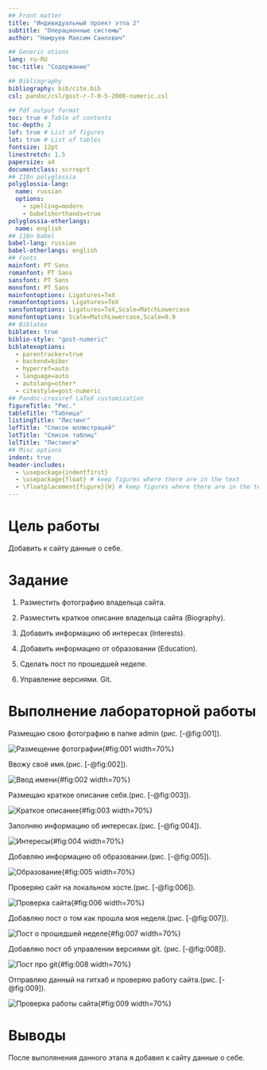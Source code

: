 ```yaml
---
## Front matter
title: "Индивидуальный проект этпа 2"
subtitle: "Операционные системы"
author: "Намруев Максим Санлович"

## Generic otions
lang: ru-RU
toc-title: "Содержание"

## Bibliography
bibliography: bib/cite.bib
csl: pandoc/csl/gost-r-7-0-5-2008-numeric.csl

## Pdf output format
toc: true # Table of contents
toc-depth: 2
lof: true # List of figures
lot: true # List of tables
fontsize: 12pt
linestretch: 1.5
papersize: a4
documentclass: scrreprt
## I18n polyglossia
polyglossia-lang:
  name: russian
  options:
	- spelling=modern
	- babelshorthands=true
polyglossia-otherlangs:
  name: english
## I18n babel
babel-lang: russian
babel-otherlangs: english
## Fonts
mainfont: PT Sans
romanfont: PT Sans
sansfont: PT Sans
monofont: PT Sans
mainfontoptions: Ligatures=TeX
romanfontoptions: Ligatures=TeX
sansfontoptions: Ligatures=TeX,Scale=MatchLowercase
monofontoptions: Scale=MatchLowercase,Scale=0.9
## Biblatex
biblatex: true
biblio-style: "gost-numeric"
biblatexoptions:
  - parentracker=true
  - backend=biber
  - hyperref=auto
  - language=auto
  - autolang=other*
  - citestyle=gost-numeric
## Pandoc-crossref LaTeX customization
figureTitle: "Рис."
tableTitle: "Таблица"
listingTitle: "Листинг"
lofTitle: "Список иллюстраций"
lotTitle: "Список таблиц"
lolTitle: "Листинги"
## Misc options
indent: true
header-includes:
  - \usepackage{indentfirst}
  - \usepackage{float} # keep figures where there are in the text
  - \floatplacement{figure}{H} # keep figures where there are in the text
---
```


# Цель работы

Добавить к сайту данные о себе.

# Задание

1. Разместить фотографию владельца сайта.

2. Разместить краткое описание владельца сайта (Biography).

3. Добавить информацию об интересах (Interests).

4. Добавить информацию от образовании (Education).

5. Сделать пост по прошедшей неделе.

6. Управление версиями. Git.

# Выполнение лабораторной работы

Размещаю свою фотографию в папке admin (рис. [-@fig:001]).

![Размещение фотографии](image/1.png){#fig:001 width=70%}

Ввожу своё имя.(рис. [-@fig:002]).

![Ввод имени](image/2.png){#fig:002 width=70%}

Размещаю краткое описание себя.(рис. [-@fig:003]).

![Краткое описание](image/3.png){#fig:003 width=70%}

Заполняю информацию об интересах.(рис. [-@fig:004]).

![Интересы](image/4.png){#fig:004 width=70%}

Добавляю информацию об образовании.(рис. [-@fig:005]).

![Образование](image/5.png){#fig:005 width=70%}

Проверяю сайт на локальном хосте.(рис. [-@fig:006]).

![Проверка сайта](image/6.png){#fig:006 width=70%}

Добавляю пост о том как прошла моя неделя.(рис. [-@fig:007]).

![Пост о прошедшей неделе](image/7.png){#fig:007 width=70%}

Добавляю пост об управлении версиями git. (рис. [-@fig:008]).

![Пост про git](image/8.png){#fig:008 width=70%}

Отправляю данный на гитхаб и проверяю работу сайта.(рис. [-@fig:009]).

![Проверка работы сайта](image/9.png){#fig:009 width=70%}

# Выводы

После выполянения данного этапа я добавил к сайту данные о себе.

